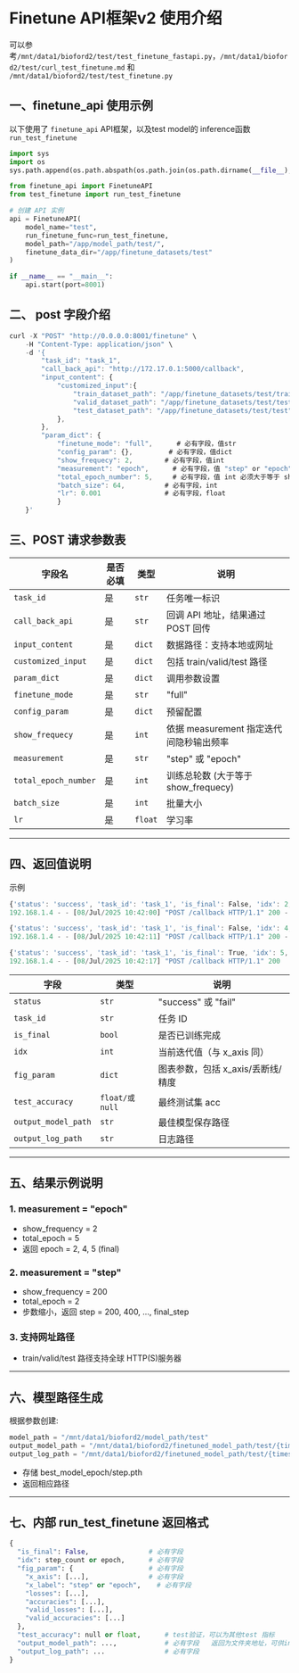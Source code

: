 # Finetune API框架v2 使用介绍

可以参考`/mnt/data1/bioford2/test/test_finetune_fastapi.py`，`/mnt/data1/bioford2/test/curl_test_finetune.md` 和 `/mnt/data1/bioford2/test/test_finetune.py`

## 一、finetune_api 使用示例
以下使用了 `finetune_api` API框架，以及test model的 inference函数 `run_test_finetune`

```python
import sys
import os
sys.path.append(os.path.abspath(os.path.join(os.path.dirname(__file__), "..")))

from finetune_api import FinetuneAPI
from test_finetune import run_test_finetune

# 创建 API 实例
api = FinetuneAPI(
    model_name="test",
    run_finetune_func=run_test_finetune,
    model_path="/app/model_path/test/",                  
    finetune_data_dir="/app/finetune_datasets/test"  
)

if __name__ == "__main__":
    api.start(port=8001)
```


## 二、 post 字段介绍
```js
curl -X "POST" "http://0.0.0.0:8001/finetune" \
    -H "Content-Type: application/json" \
    -d '{
        "task_id": "task_1",
        "call_back_api": "http://172.17.0.1:5000/callback",
        "input_content": {
            "customized_input":{        
                "train_dataset_path": "/app/finetune_datasets/test/train",  # 必有字段，值可以是网上路径 or 宿主机路径
                "valid_dataset_path": "/app/finetune_datasets/test/test",  # 必有字段，值可以是网上路径 or 宿主机路径
                "test_dataset_path": "/app/finetune_datasets/test/test"  # 必有字段，值可以是网上路径 or 宿主机路径
            },
        },
        "param_dict": {
            "finetune_mode": "full",      # 必有字段，值str
            "config_param": {},         # 必有字段，值dict
            "show_frequecy": 2,        # 必有字段，值int
            "measurement": "epoch",      # 必有字段，值 "step" or "epoch"
            "total_epoch_number": 5,     # 必有字段，值 int 必须大于等于 show_frequecy字段
            "batch_size": 64,          # 必有字段，int
            "lr": 0.001                # 必有字段，float
            }  
    }'
```



## 三、POST 请求参数表

| 字段名                  | 是否必填 | 类型      | 说明                          |
| -------------------- | ---- | ------- | --------------------------- |
| `task_id`            | 是    | `str`   | 任务唯一标识                      |
| `call_back_api`      | 是    | `str`   | 回调 API 地址，结果通过 POST 回传      |
| `input_content`      | 是    | `dict`  | 数据路径：支持本地或网址                |
| `customized_input`   | 是    | `dict`  | 包括 train/valid/test 路径      |
| `param_dict`         | 是    | `dict`  | 调用参数设置                      |
| `finetune_mode`      | 是    | `str`   | "full"                      |
| `config_param`       | 是    | `dict`  | 预留配置                        |
| `show_frequecy`      | 是    | `int`   | 依据 measurement 指定迭代间隐秒输出频率  |
| `measurement`        | 是    | `str`   | "step" 或 "epoch"            |
| `total_epoch_number` | 是    | `int`   | 训练总轮数 (大于等于 show\_frequecy) |
| `batch_size`         | 是    | `int`   | 批量大小                        |
| `lr`                 | 是    | `float` | 学习率                         |

---

## 四、返回值说明
示例
```js
{'status': 'success', 'task_id': 'task_1', 'is_final': False, 'idx': 2, 'fig_param': {'x_axis': [2], 'x_label': 'epoch', 'losses': [106.59809218160808], 'accuracies': [0.9657666666666667], 'valid_losses': [7.502392057795078], 'valid_accuracies': [0.9724]}, 'test_accuracy': None, 'output_model_path': '/mnt/data1/bioford2/finetuned_model_path/test/20250708024147_task_1/model_files', 'output_log_path': '/mnt/data1/bioford2/finetuned_model_path/test/20250708024147_task_1/finetune.log'}
192.168.1.4 - - [08/Jul/2025 10:42:00] "POST /callback HTTP/1.1" 200 -

{'status': 'success', 'task_id': 'task_1', 'is_final': False, 'idx': 4, 'fig_param': {'x_axis': [2, 4], 'x_label': 'epoch', 'losses': [106.59809218160808, 51.49035492935218], 'accuracies': [0.9657666666666667, 0.9829], 'valid_losses': [7.502392057795078, 6.990388248581439], 'valid_accuracies': [0.9724, 0.973]}, 'test_accuracy': None, 'output_model_path': '/mnt/data1/bioford2/finetuned_model_path/test/20250708024147_task_1/model_files', 'output_log_path': '/mnt/data1/bioford2/finetuned_model_path/test/20250708024147_task_1/finetune.log'}
192.168.1.4 - - [08/Jul/2025 10:42:11] "POST /callback HTTP/1.1" 200 -

{'status': 'success', 'task_id': 'task_1', 'is_final': True, 'idx': 5, 'fig_param': {'x_axis': [2, 4, 5], 'x_label': 'epoch', 'losses': [106.59809218160808, 51.49035492935218, 39.23344399477355], 'accuracies': [0.9657666666666667, 0.9829, 0.9863666666666666], 'valid_losses': [7.502392057795078, 6.990388248581439, 6.788880517240614], 'valid_accuracies': [0.9724, 0.973, 0.975]}, 'test_accuracy': 0.9766, 'output_model_path': '/mnt/data1/bioford2/finetuned_model_path/test/20250708024147_task_1/model_files', 'output_log_path': '/mnt/data1/bioford2/finetuned_model_path/test/20250708024147_task_1/finetune.log'}
192.168.1.4 - - [08/Jul/2025 10:42:17] "POST /callback HTTP/1.1" 200 
```

| 字段                  | 类型            | 说明                     |
| ------------------- | ------------- | ---------------------- |
| `status`            | `str`         | "success" 或 "fail"     |
| `task_id`           | `str`         | 任务 ID                  |
| `is_final`          | `bool`        | 是否已训练完成                |
| `idx`               | `int`         | 当前迭代值（与 x\_axis 同）     |
| `fig_param`         | `dict`        | 图表参数，包括 x\_axis/丢断线/精度 |
| `test_accuracy`     | `float/或null` | 最终测试集 acc              |
| `output_model_path` | `str`         | 最佳模型保存路径               |
| `output_log_path`   | `str`         | 日志路径                   |
---

## 五、结果示例说明

### 1. measurement = "epoch"

* show\_frequency = 2
* total\_epoch = 5
* 返回 epoch = 2, 4, 5 (final)

### 2. measurement = "step"

* show\_frequency = 200
* total\_epoch = 2
* 步数缩小，返回 step = 200, 400, ..., final\_step

### 3. 支持网址路径

* train/valid/test 路径支持全球 HTTP(S)服务器

---

## 六、模型路径生成

根据参数创建:

```python
model_path = "/mnt/data1/bioford2/model_path/test"
output_model_path = "/mnt/data1/bioford2/finetuned_model_path/test/{timestamp}_task_x/model_files"
output_log_path = "/mnt/data1/bioford2/finetuned_model_path/test/{timestamp}_task_x/finetune.log"
```

* 存储 best\_model\_epoch/step.pth
* 返回相应路径

---

## 七、内部 run\_test\_finetune 返回格式

```python
{
  "is_final": False,               # 必有字段
  "idx": step_count or epoch,      # 必有字段
  "fig_param": {                   # 必有字段
    "x_axis": [...],               # 必有字段
    "x_label": "step" or "epoch",    # 必有字段
    "losses": [...],
    "accuracies": [...],
    "valid_losses": [...],
    "valid_accuracies": [...]
  },
  "test_accuracy": null or float,      # test验证，可以为其他test 指标
  "output_model_path": ...,            # 必有字段   返回为文件夹地址，可供inference使用
  "output_log_path": ...               # 必有字段
}
```
